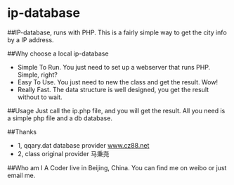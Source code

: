 ip-database
===========

##IP-database, runs with PHP.
This is a fairly simple way to get the city info by a IP address.

##Why choose a local ip-database
+ Simple To Run. You just need to set up a webserver that runs PHP. Simple, right?
+ Easy To Use. You just need to new the class and get the result. Wow!
+ Really Fast. The data structure is well designed, you get the result without to wait.

##Usage
Just call the ip.php file, and you will get the result. All you need is a simple php file and a db database.

##Thanks
+ 1, qqary.dat database provider www.cz88.net
+ 2, class original provider 马秉尧

##Who am I
A Coder live in Beijing, China. You can find me on weibo or just email me.
